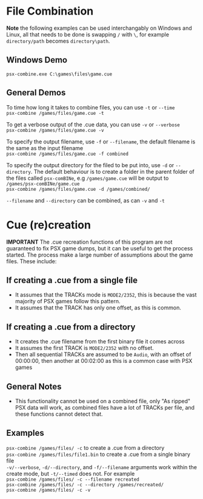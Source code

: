 # File Combination
**Note** the following examples can be used interchangably on Windows and Linux,
all that needs to be done is swapping `/` with `\`, for example `directory/path`
becomes `directory\path`.

## Windows Demo
`psx-combine.exe C:\games\files\game.cue`

## General Demos
To time how long it takes to combine files, you can use `-t` or `--time`  
`psx-combine /games/files/game.cue -t`

To get a verbose output of the .cue data, you can use `-v` or `--verbose`  
`psx-combine /games/files/game.cue -v`

To specify the output filename, use `-f` or `--filename`, the default filename
is the same as the input filename  
`psx-combine /games/files/game.cue -f combined`

To specify the output directory for the filed to be put into, use `-d` or 
`--directory`. The default behaviour is to create a folder in the parent folder
of the files called `psx-comBINe`, e.g `/games/game.cue` will be output to
`/games/psx-comBINe/game.cue`  
`psx-combine /games/files/game.cue -d /games/combined/`

`--filename` and `--directory` can be combined, as can `-v` and `-t`

# Cue (re)creation
**IMPORTANT** The .cue recreation functions of this program are not guaranteed 
to fix PSX game dumps, but it can be useful to get the process started. 
The process make a large number of assumptions about the game files. 
These include:

## If creating a .cue from a single file
* It assumes that the TRACKs mode is `MODE2/2352`, this is because the vast 
majority of PSX games follow this pattern.
* It assumes that the TRACK has only one offset, as this is common.

## If creating a .cue from a directory
* It creates the .cue filename from the first binary file it comes across
* It assumes the first TRACK is `MODE2/2352` with no offset.
* Then all sequential TRACKs are assumed to be `Audio`, with an offset of 
00:00:00, then another at 00:02:00 as this is a common case with PSX games

## General Notes
* This functionality cannot be used on a combined file, only "As ripped" PSX 
data will work, as combined files have a lot of TRACKs per file, and these
functions cannot detect that.

## Examples
`psx-combine /games/files/ -c` to create a .cue from a directory  
`psx-combine /games/files/file1.bin` to create a .cue from a single binary file  
`-v/--verbose`, `-d/--directory`, and `-f/--filename` arguments work within the
create mode, but `-t/--timed` does not. For example  
`psx-combine /games/files/ -c --filename recreated`  
`psx-combine /games/files/ -c --directory /games/recreated/`  
`psx-combine /games/files/ -c -v`  
